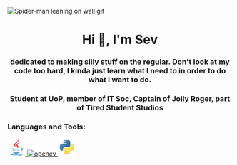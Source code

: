 ![Spider-man leaning on wall gif](https://i.giphy.com/media/v1.Y2lkPTc5MGI3NjExM2thbzVlemM5N3c2MmIzbHlrODloZGE1cmpoaXNlcTE4andhdjN4ZyZlcD12MV9pbnRlcm5hbF9naWZfYnlfaWQmY3Q9Zw/3o7aDbC2HZbTdx0556/giphy.gif)
<h1 align="center">Hi 👋, I'm Sev</h1>
<h3 align="center">dedicated to making silly stuff on the regular. Don't look at my code too hard, I kinda just learn what I need to in order to do what I want to do.</h3>

<h3 align="center">Student at UoP, member of IT Soc, Captain of Jolly Roger, part of Tired Student Studios</h3>

<h3 align="left">Languages and Tools:</h3>
<p align="left"> <a href="https://www.java.com" target="_blank" rel="noreferrer"> <img src="https://raw.githubusercontent.com/devicons/devicon/master/icons/java/java-original.svg" alt="java" width="40" height="40"/> </a> <a href="https://opencv.org/" target="_blank" rel="noreferrer"> <img src="https://www.vectorlogo.zone/logos/opencv/opencv-icon.svg" alt="opencv" width="40" height="40"/> </a> <a href="https://www.python.org" target="_blank" rel="noreferrer"> <img src="https://raw.githubusercontent.com/devicons/devicon/master/icons/python/python-original.svg" alt="python" width="40" height="40"/> </a> </p>

